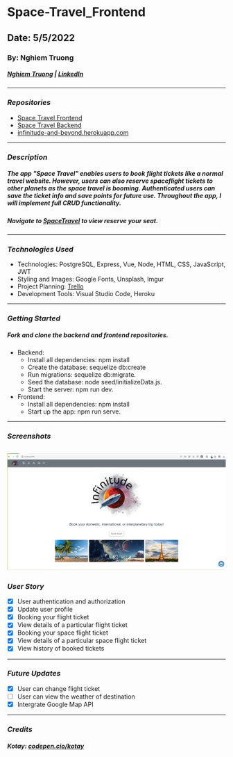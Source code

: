 # Space-Travel_Frontend

## Date: 5/5/2022

### By: Nghiem Truong

##### [Nghiem Truong](https://github.com/vinhnghiemcr) | [LinkedIn](https://www.linkedin.com/in/nghiem-v-truong/)

---

### **_Repositories_**

- [Space Travel Frontend](https://github.com/vinhnghiemcr/Space-Travel_Frontend)
- [Space Travel Backend](https://github.com/vinhnghiemcr/Space-Travel-Backend)
- [infinitude-and-beyond.herokuapp.com](https://infinitude-and-beyond.herokuapp.com/)

---

### **_Description_**

##### The app "Space Travel" enables users to book flight tickets like a normal travel website. However, users can also reserve spaceflight tickets to other planets as the space travel is booming. Authenticated users can save the ticket info and save points for future use. Throughout the app, I will implement full CRUD functionality.

##### Navigate to [SpaceTravel]() to view reserve your seat.

---

### **_Technologies Used_**

- Technologies: PostgreSQL, Express, Vue, Node, HTML, CSS, JavaScript, JWT
- Styling and Images: Google Fonts, Unsplash, Imgur
- Project Planning: [Trello](https://trello.com/b/7z74qGhO/space-travel)
- Development Tools: Visual Studio Code, Heroku

---

### **_Getting Started_**

##### Fork and clone the backend and frontend repositories.

- Backend:
  - Install all dependencies: npm install
  - Create the database: sequelize db:create
  - Run migrations: sequelize db:migrate.
  - Seed the database: node seed/initializeData.js.
  - Start the server: npm run dev.
- Frontend:
  - Install all dependencies: npm install
  - Start up the app: npm run serve.

---

### **_Screenshots_**
![](https://github.com/vinhnghiemcr/Space-Travel_Frontend/blob/main/src/assets/Screenshot%202022-05-15%20202030.png?raw=true)
---

### **_User Story_**

- [x] User authentication and authorization
- [x] Update user profile
- [x] Booking your flight ticket
- [x] View details of a particular flight ticket
- [x] Booking your space flight ticket
- [x] View details of a particular space flight ticket
- [x] View history of booked tickets

---

### **_Future Updates_**

- [x] User can change flight ticket
- [ ] User can view the weather of destination
- [x] Intergrate Google Map API

---

### **_Credits_**

##### **Kotay:** [codepen.cio/kotay](https://codepen.io/kotay/pen/qBXgem)
